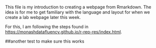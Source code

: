 This file is my introduction to creating a webpage from Rmarkdown. The idea is for me to get familiary with the language and layout for when we create a lab webpage later this week. 

For this, I am following the steps found in https://monashdatafluency.github.io/r-rep-res/index.html. 

##another test to make sure this works